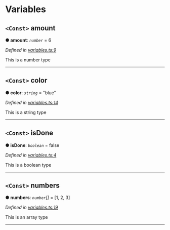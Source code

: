 

# Variables

<a id="amount"></a>

## `<Const>` amount

**●  amount**:  *`number`*  = 6

*Defined in [variables.ts:9](https://github.com/tgreyjs/typedoc-plugin-markdown/blob/master/tests/src/variables.ts#L9)*

This is a number type

___

<a id="color"></a>

## `<Const>` color

**●  color**:  *`string`*  = "blue"

*Defined in [variables.ts:14](https://github.com/tgreyjs/typedoc-plugin-markdown/blob/master/tests/src/variables.ts#L14)*

This is a string type

___

<a id="isdone"></a>

## `<Const>` isDone

**●  isDone**:  *`boolean`*  = false

*Defined in [variables.ts:4](https://github.com/tgreyjs/typedoc-plugin-markdown/blob/master/tests/src/variables.ts#L4)*

This is a boolean type

___

<a id="numbers"></a>

## `<Const>` numbers

**●  numbers**:  *`number`[]*  =  [1, 2, 3]

*Defined in [variables.ts:19](https://github.com/tgreyjs/typedoc-plugin-markdown/blob/master/tests/src/variables.ts#L19)*

This is an array type

___

